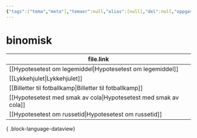 ```yaml
---
{"tags":["tema","meta"],"temaer":null,"alias":[null],"del":null,"oppgave":null,"fag":null,"eksamen":null,"dg-publish":true,"title":"binomisk","date":"2023-06-01","modified":"2023-06-01","permalink":"/temaer/binomisk/","dgPassFrontmatter":true}
---
```



# binomisk
| file.link                                                           |
| ------------------------------------------------------------------- |
| [[Hypotesetest om legemiddel\|Hypotesetest om legemiddel]]       |
| [[Lykkehjulet\|Lykkehjulet]]                                     |
| [[Billetter til fotballkamp\|Billetter til fotballkamp]]         |
| [[Hypotesetest med smak av cola\|Hypotesetest med smak av cola]] |
| [[Hypotesetest om russetid\|Hypotesetest om russetid]]           |

{ .block-language-dataview}
